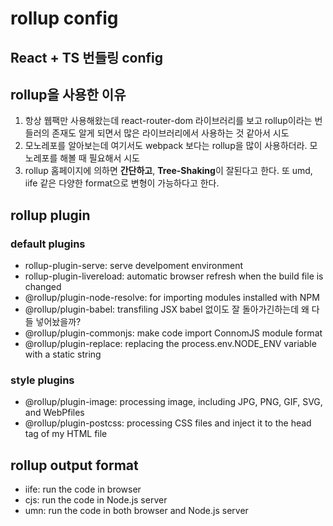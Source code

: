 # rollup config

## React + TS 번들링 config

## rollup을 사용한 이유

1. 항상 웹팩만 사용해왔는데 react-router-dom 라이브러리를 보고 rollup이라는 번들러의 존재도 알게 되면서 많은 라이브러리에서 사용하는 것 같아서 시도
2. 모노레포를 알아보는데 여기서도 webpack 보다는 rollup을 많이 사용하더라. 모노레포를 해볼 때 필요해서 시도
3. rollup 홈페이지에 의하면 **간단하고**, **Tree-Shaking**이 잘된다고 한다. 또 umd, iife 같은 다양한 format으로 변형이 가능하다고 한다.

## rollup plugin

### default plugins

- rollup-plugin-serve: serve develpoment environment
- rollup-plugin-livereload: automatic browser refresh when the build file is changed
- @rollup/plugin-node-resolve: for importing modules installed with NPM
- @rollup/plugin-babel: transfiling JSX
  babel 없이도 잘 돌아가긴하는데 왜 다들 넣어놨을까?
- @rollup/plugin-commonjs: make code import ConnomJS module format
- @rollup/plugin-replace: replacing the process.env.NODE_ENV variable with a static string

### style plugins

- @rollup/plugin-image: processing image, including JPG, PNG, GIF, SVG, and WebPfiles
- @rollup/plugin-postcss: processing CSS files and inject it to the head tag of my HTML file

## rollup output format

- iife: run the code in browser
- cjs: run the code in Node.js server
- umn: run the code in both browser and Node.js server

